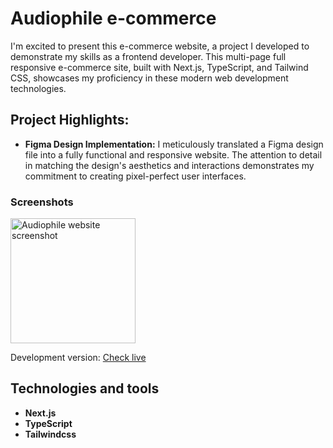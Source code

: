 # Audiophile e-commerce

I'm excited to present this e-commerce website, a project I developed to demonstrate my skills as a frontend developer. This multi-page full responsive e-commerce site, built with Next.js, TypeScript, and Tailwind CSS, showcases my proficiency in these modern web development technologies.

## Project Highlights:

- **Figma Design Implementation:** I meticulously translated a Figma design file into a fully functional and responsive website. The attention to detail in matching the design's aesthetics and interactions demonstrates my commitment to creating pixel-perfect user interfaces.



### Screenshots

<img src="https://ibb.co/Mg29VMP" alt="Audiophile website screenshot" width="200" />


Development version: 
[Check live](https://audiophile-website-pologora.vercel.app/)



## Technologies and tools
- **Next.js**
- **TypeScript**
- **Tailwindcss**
